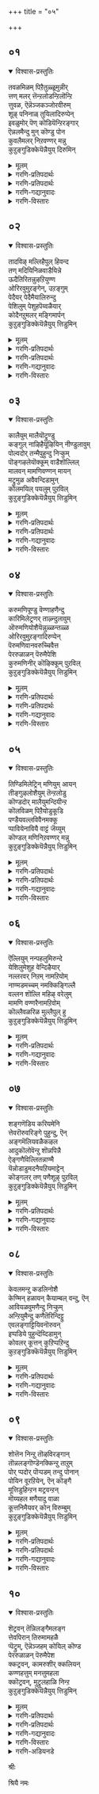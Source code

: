 +++
title = "०५"

+++

## ०१
<details open><summary>विश्वास-प्रस्तुतिः</summary>

तवळमिळम् पिऱैतुळ्ळूमुन्नीर्  
त्तण् मलर् त्तॆन्ऱलोडन्ऱिलॊन्ऱि  
त्तुवळ, ऎन्नॆञ्जकञ्जोरवीरुम्  
शूऴ् पनिनाळ् तुयिलादिरुप्पेन्  
इवळुमोर् पॆण् कॊडियॆन्ऱिरङ्गार्  
ऎन्नलमैन्दु मुन् कॊण्डु पोन  
कुवलैमलर् निऱवण्णर् मन्नु  
कुऱुङ्गुडिक्केयॆन्नैयुय् दिरुमिन्
</details>

<details><summary>मूलम्</summary>

तवळमिळम् पिऱैतुळ्ळूमुन्नीर्  
त्तण् मलर् त्तॆन्ऱलोडन्ऱिलॊन्ऱि  
त्तुवळ, ऎन्नॆञ्जकञ्जोरवीरुम्  
शूऴ् पनिनाळ् तुयिलादिरुप्पेन्  
इवळुमोर् पॆण् कॊडियॆन्ऱिरङ्गार्  
ऎन्नलमैन्दु मुन् कॊण्डु पोन  
कुवलैमलर् निऱवण्णर् मन्नु  
कुऱुङ्गुडिक्केयॆन्नैयुय् दिरुमिन्
</details>

<details><summary>गरणि-प्रतिपदार्थः</summary>

तवळम्=बॆळ्ळगिरुव, इळ=ऎळॆय, पिऱै=चन्द्रनू, तुळ्ळुम्=अलॆगळन्नु तळ्ळुत्तिरुव, मुन्नीर्=कडलू, तण्=तम्पाआगि, मलर्=हूविन मेलॆ बीसुव, तॆन्ऱलोडु=तॆङ्कण गाळियू, अन्ऱिल्=क्रौंअपक्षिगळू, ऒन्ऱि=ऒट्टुगूडि, तुवळ=नन्नन्नु बाडिसु \(सॊरगिसु\)त्तिरलु, ऎन्नॆञ्जु अहम्=नन्न मनस्सू हृदयवू, शोर=जारिहोगिरलु, ईरुम्=बाधॆ, यातनॆ पडिसुत्तिवॆ, शूऴ्=सुत्तमुत्तलू, पनि=मञ्जु बीळुत्तिरुव, नाळ्=समयदल्लि, तुयिलादु=निद्रिसदॆ, इरुप्पेन्=इद्देनॆ, इवळुम्=इवळू सह, ओर् पॆण् कॊडि=ऒब्ब ऎळॆवयस्सिन हॆण्णु, ऎन्ऱु=ऎन्दु, इरङ्गार्-कनिकरिसलु, ऎन्=नन्न, नलम्=सॊबगन्नू, ऐन्दुम्=पञ्चेन्द्रियगळन्नू, मुन्=ई मुञ्चॆये
</details>





<details><summary>गरणि-प्रतिपदार्थः</summary>

कॊण्डुपोन=सूरॆगॊण्डु होद, कुवलै मलर्=कन्नैदिलॆ हूविन, निऱम्=बण्णद, वण्णर्-देहकान्तियुळ्ळवरु, मन्नु=नॆलसिरुव, कुऱुङ्गुडिक्के=तिरुक्कुरुङ्गुडि क्षेत्रक्के, ऎन्नै-नन्नन्नु, उय् त्तिडुमिन्=करॆदॊय्यिरि.
</details>

<details><summary>गरणि-गद्यानुवादः</summary>

बॆळ्ळगिरुव बालचन्द्रनू, अलॆगळन्नु तळ्ळुत्तिरुव कडलू तम्पागि हूविन मेलॆ बीसुव तॆङ्कण गाळियू, क्रौञ्चपक्षिगळू ऒट्टुगूडि नन्नन्नु सॊरगिसुत्तिवॆ. नन्न मनस्सू हृदयवू जारिहोगिरलु नन्नन्नु यातनॆपडिसुत्तिवॆ. सुत्तमुत्तलू मञ्जुबीळुत्तिरुव समयदल्लि निद्रिसदॆ इद्देनॆ. इवळू ऒब्ब ऎळॆवयस्सिन हॆण्णु ऎन्दु कनिकरिसरु. नन्न सॊबगन्नू पञ्चेन्द्रियगळन्नू ई मुञ्चॆये सूरॆगॊण्डु होद कन्नैदिलॆ हूविन बण्णद देहकान्तियुळ्ळवरु नॆलसिरुव तिरुक्कुरुङ्गुडि क्षेत्रक्के नन्नन्नु करॆदॊय्यिरि.\(१\)
</details>

<details><summary>गरणि-विस्तारः</summary>

आऴ्वाररु तिरुप्पुल्लाणि क्षेत्रदिन्द तिरुक्कुरुङ्गुडि क्षेत्रक्कॆ बन्दिद्दारॆ. हिन्दिन तिरुमॊऴिगळन्तॆये ई तिरुमॊऴियल्लू आऴ्वाररु तम्मन्नु नायकियॆन्दु भाविसिकॊण्डु, तम्म प्रीतिय नायकनाद भगवन्तनिगागि परितपिसुवुदन्नु काणबहुदागिदॆ. भगवद्भक्तिय पोषणॆयल्लि नायक-नायकी भावद वैशिष्ट्यवन्नु अवरु प्रकटगॊळिसुत्तिद्दारॆ ऎन्नबहुदु.

“बॆळ्ळगिरुव बालचन्द्रनू.......ऒट्टुगूडि नन्नन्नु कॊरगिसुत्तिवॆ”- निर्मलवाद, शुद्धवाद बालचन्द्रनु परिशुद्धवाद नीलगगनदल्लि उदयिसि बॆळगलु प्रारम्भिसिदरॆ, अदु ऎल्लरिगू आह्लादवन्नु तुम्बुवुदु. विरहिगळुगॆ अदु सुडुव बॆङ्कियागुत्तदॆ. ऎडॆबिडदॆ करॆगॆ अलॆगळन्नु तळ्ळुत्तले इरुव कडलू सह उदयिसुव चन्द्रनॊडनॆ जनर मनदल्लि आनन्दवन्नु उक्किसुवुदु. विरहिगळिगॆ इदू ऒम्दु किच्चु\! परिमळदिन्द तुम्बि, तम्पागि हितवाद रीतियल्लि मॆल्लमॆल्लगॆ बीसुव तॆङ्कणगाळिगॆ मैयॊड्डि जनरु आनन्दिसुत्तारॆ. विरहिगळिगॆ अदरिन्दलू सन्तोषविल्ल. क्रौञ्चदम्पतिगळु नडसुव सल्लापद ध्वनि ऎल्लरन्नू हर्षगॊळिसुत्तदॆ. अवुगळ\(पक्षिगळ\) सम्मिलनवे विरहिगळ व्यथॆयन्नु हॆच्चिसुवुदु. इवॆल्लवू ऒट्टागि सेरिकॊण्डरन्तु विरहिगळ पाडु नायिपाडे\!

“नन्न मनस्सू हृदयवू जारिहोगिरलु”-मनस्सू अदर अन्तरङ्गवू ऎरडू तन्न प्रियतमन अधीनवागिरुवाग, अवन स्वरूपस्वभावगळिगॆ मारुहोगिरुवाग, बेरॆ विषयगळल्लि अवुगळन्नु



तॊडगिसुवुदादरू हेगॆ साध्य? प्रापञ्चिक रीतियल्लि अवु तन्निन्द जारिहोदन्तॆये, तानु अवुगळन्नु परभारॆ माडिदन्तॆये.

“सुत्तमुत्तलू मञ्जुबीळुत्तिरुव समयदल्लि निद्रिसदॆ इद्देनॆ”- सुमारु नडुरात्रियन्नु दाटिद बळिकले मञ्जु ऎल्लॆल्लू तुम्बिकॊळ्ळुवुदु, अदु चळिय समय. आग तन्न प्रियतमन प्रीतिय तॆक्कॆयल्लि बॆच्चगॆ मलगि, मैमरॆतु निद्रिसुवुदु अत्यन्त हितवाद कॆलस. ऒण्टिगळागि, प्रियनिन्द वञ्चितळागिरुववळिगॆ ई हितवागलि, निद्दॆयागलि ऎल्लिन्द बरबेकु?

“इवळू ऒब्ब ऎळॆ वयस्सिन हॆण्णु ऎन्दु कनिकरिसु”- वयस्सु लिङ्ग, रूप मुन्तादवुगळु कनिकरक्कॆ ऎडॆकॊडतक्कवु. पुरुषनु प्रियनागिरुवाग अवनु तन्न प्रियळ बग्गॆ योचिसबेकाद विषयगळल्लि कॆलवु इवु. ऎळॆय वयस्सिनवळु, यौवनद हॊसललि कालिट्टवळिगॆ भय तानागि लभ्यवागुवुदु. हॆण्णागिरुवुदु आ भयवन्नु हॆच्चिसुवुदु. तानु हॆण्णु तनगॆ तन्न प्रियन रक्षणॆबेकु. अदिद्दरॆ, तन्न रूप स्वभावगळिगॆ पोषणॆ दॊरॆतन्तॆ. ई विषयवन्नरितु अवळ इङ्गितवन्नु तिळिदु अवळिगॆ आश्रयकॊदबेकादवनु प्रियने. अवने अवळल्लि कनिकरगॊळ्ळदिद्दरॆ, कनिकरिसुववरु मत्तारु?

“नन्न सॊबगन्नू पञ्चेन्द्रियगळन्नू ई मुञ्चॆये सूरॆगॊण्ड...” –अपूर्ववाद सॊबगिनिन्दलू आकर्षकवाद देहकान्तियिन्दलू नन्न प्रियनु नन्न बळिसारिदनु. अवनन्नु कण्डॊडनॆ नानु व्यामोहगॊण्डॆ. अवनु नन्न किविय मृदुमधुरवाद प्रेमद गुट्टु मातुगळन्नाडिदनु. नन्न मनस्सन्नु अदरिन्द सूरॆगॊण्डनु. नन्नन्नु इन्नु अगलुवुदे इल्लवॆन्दु मातुकॊट्टनु. अदक्कॆ नानु मरुळादॆ. नन्न तनुमनगळन्नॆल्ला नानु अवन अधीनमाडिदॆ. ननगॆ बेकादद्दॆल्ल ननगॆ लभिसितु ऎन्दु नानु नॆम्मदिगॊण्डॆ- हीगल्लवे अवनु नन्नन्नु वञ्चिसि, नन्न सर्वस्ववन्नू सूरॆगॊण्डद्दु\!

युवतियु हेळुत्ताळॆ- गॆळतियरे, सामान्यवागि ऎल्लरिगू हर्ष,उत्साह, आह्लादगळन्नु तरुव बालचन्द्रनू, कडलू, मन्दमारुतवू, क्रौञ्चसल्लापवू नन्न पालिगॆ सुडुव किच्चिनन्तागिदॆ. नन्न मनस्सू नन्न अन्तरङ्गवू नन्न प्रियतमनल्लिगॆ जारिहोगिवॆ. ननगॆ मनोयातनॆ हॆच्चुत्तिदॆ.ऎल्लॆल्लू मञ्जुमुसुकि, इब्बनि बीळुव समयदल्लि नन्न प्रियतमन सान्निध्यविल्लदॆ, ननगॆ निद्दॆबारदु. अवनु ई मुञ्चॆये नन्न मैसॊबगन्नू नन्न इन्द्रियगळन्नू सूरॆगॊण्डु, नन्नन्नु वञ्चिसि, अगलिहोद\! आ दिव्यसुन्दरनू



कन्नैदिलॆ हूविन बण्णद देहकान्तियुळ्ळवनिगॆ, नानॊब्ब असहायकळाद ऎळॆयौवनद हॆण्णु ऎम्बुदरल्लि कनिकरबेडवे? गॆळतियरे, नन्न प्रियनु ईग तिरुक्कुरुङ्गुडियल्लि नॆलसिद्दानॆ. सॊरगि, यातनॆ पडुत्ता, शक्तिगुन्दिरुव नन्नन्नु नन्न प्रियनल्लिगॆ सेरिसि.

भगवन्तनल्लि व्यामोहगॊण्ड भक्तनिगॆ प्रापञ्चिक सुखसन्तोषगळन्नु तरुवन्थवॆल्लवू अहितवे. भगवन्तन विषयवल्लदॆ अवनिगॆ मत्तावुदू बेड. मनस्सु,बुद्धि, इन्द्रियगळु-ऎल्लवू भगवच्चिन्तनॆगे मीसलु. अवनन्नु काणुवुदु, सेरुवुदु भक्तन गुरि. अवन कृपॆय आश्रयवॆन्नॆन्दिगॆ पडॆदेनु ऎम्बुदे हम्बल.
</details>


## ०२
<details open><summary>विश्वास-प्रस्तुतिः</summary>

तादविऴ् मल्लिहैपुल् हिवन्द  
तण् मदियिनिळवाडैयिन्ने  
ऊदैतिरितन्नुऴऱियुण्ण  
ओरिरवुमुऱङ्गेन्, उऱङ्गुम्  
पेदैयर् पेदैमैयालिरुन्दु  
पेशिलुम् पेशुहपॆय्वळैयार्  
कोदैनऱुमलर् मङ्गिमार्पन्  
कुऱुङ्गुडिक्केयॆन्नैयुय् त्तिडुमिन्
</details>

<details><summary>मूलम्</summary>

तादविऴ् मल्लिहैपुल् हिवन्द  
तण् मदियिनिळवाडैयिन्ने  
ऊदैतिरितन्नुऴऱियुण्ण  
ओरिरवुमुऱङ्गेन्, उऱङ्गुम्  
पेदैयर् पेदैमैयालिरुन्दु  
पेशिलुम् पेशुहपॆय्वळैयार्  
कोदैनऱुमलर् मङ्गिमार्पन्  
कुऱुङ्गुडिक्केयॆन्नैयुय् त्तिडुमिन्
</details>

<details><summary>गरणि-प्रतिपदार्थः</summary>

तादु=धूळन्नु, अविऴ्=हरडुव, मल्लिहै=मल्लिगॆ हूवन्नु, पुल् हि=सेरि, वन्द=बन्द, तण्=तम्पाद, मदियिन्=चन्द्रनॊडनॆ कूडि, इळवाडै=सुळि\(ऎळॆय\)गाळियु, इन्ने=ई क्षणवे, ऊदै=चळिगाळियागि, तिरितन्दु=अल्लल्लि सुत्तिसुत्तिबन्दु, उऴऱि=मिश्रमाडि\(चट्नियन्तॆ माडि\) उण्ण=तिन्नुत्तिरलु, ओर् इरवुम्=ऒन्दु रात्रियू कूड
</details>





<details><summary>गरणि-प्रतिपदार्थः</summary>

उऱङ्गेन्=निद्रिसलारॆ\(निद्रिसुवुदिल्ल\), उऱङ्गुम्-निद्रिसुव, पेदैयर्=हॆङ्गसरु, पेदैमैयाल् इरुन्दु=अविवेकदिन्दले इरुत्ता, पेशिलुम्=नन्नन्नु कुरितु आडिकॊण्डरू, पेशुह=आडिकॊळ्ळलि, पॆय् वळैयार्=कैतुम्ब बळॆतॊट्टिरुववरु, कोदै=तलॆकूदलल्लि, नऱुमलर्=परिमळद हूवन्नु मुडिदिरुव, मङ्गै=देवियन्नु, मार्पन्=ऎदॆयल्लि उळ्ळवन, कुऱुङ्गुडिक्के=तिरुक्कुरुङ्गुडि क्षेत्रक्के, ऎन्नै-नन्नन्नु, उय् त्तु इडुमिन्=कॊण्डॊय्दु सेरिसिरि.
</details>

<details><summary>गरणि-गद्यानुवादः</summary>

परागवन्नु चॆल्लुवन्थ मल्लिगॆ हूवन्नु सेरिब्वन्द ऎळॆयगाळियु तम्पाद चन्द्रनॊडनॆ कूडि ई क्षणदल्ले चळिगाळियागि सुत्तिसुत्ति बन्दु नन्नन्नु चट्णियन्तॆ माडि तिन्नुत्तिरलु नानु ऒम्दु रात्रियू सह निद्रिसुवुदिल्ल. निद्रिसुव हॆङ्गसरु अविवेकदिन्दले कूडिरुत्ता नन्नन्नु कुरितु आडिदरू आडिकॊळ्ळलि. \(अवरु\)कैतुम्ब बळॆतॊट्टिरुववरु. तलॆगूदलिनल्लि परिमळद हूवन्नु मुडिदिरुव देवियन्नु ऎदॆयल्लुळ्ळवन तिरुक्कुरुङ्गुडि क्षेत्रक्के नन्नन्नु कॊण्डॊय्दु सेरिसि.\(२\)
</details>

<details><summary>गरणि-विस्तारः</summary>

युवतियु हेळुत्ताळॆ- गॆळतियरे, सुन्दरवागि अरळुत्त परागवन्नु हॊरचॆल्लुत्तिरुव मल्लिगॆहूगळन्नु सवरिकॊण्डु, अवुगळ परिमळवन्नु हॊत्तु मृदुवागि बीसुव सुळिगाळि मनस्सिगॆ ऎष्टु आह्लादवन्नु तरबेकु\! तम्पाद बॆळदिङ्गळू अदरॊन्दिगॆ कूडिकॊण्डिद्दरॆ, अन्तह रात्रिगळु आनन्दमयवल्लवे\! हितकरवाद ई मन्दमारुतवे ननगॆ ई क्षणदल्लि चळिगाळियागि, नन्नन्नु सुत्तिसुत्ति बीसुत्ता, नन्नन्नु चट्नियन्नागि माडि तिन्दुहाकुत्तिवॆ. इदरिन्द, ऒन्दु रात्रियू ननगॆ निद्रॆ हत्तुवुदिल्लवल्ल\! परिमळिसुव मन्दमारुतद सॆरॆयल्लि सुखवागि निद्रिसुव स्त्रीयरु नन्नन्नु कुरितु मनस्सिगॆ बन्दन्तॆ मातनाडिकॊळ्ळुत्तिद्दारॆ. नन्न अवस्थॆयन्नु कण्डु अवरु तुम्ब विवेकिगळन्तॆ, नन्नन्नु हास्यमाडुत्तारॆ. अवर अविवेक वरिगॆ तिळियुवुदे? अवरु तम्म कैतुम्ब बळॆगळन्नु तॊट्टिरुववरु. प्रापञ्चिकवाद सुखसन्तोषगळिन्द तुम्बि आनन्दिसुत्तिरुववरु अवरु. नन्न कैबळॆगळु कैगळल्लि निल्लुवुदे इल्ल\! अवु कळचिबीळुत्तिवॆयल्ल\! ननगॆ नन्न प्रियतमन बगॆगॆ वेदनॆ. अवन अग्लिकॆयन्नु नानु सहिसलारॆ. इतर हॆङ्गसरु नन्नन्नु कुरितु एनुबेकादरू आडिकॊळ्ळलि.नन्न प्रियत्रमनु ईग तिरुक्कुरुङ्गुडियल्लि नॆलसिद्दानॆ. परमसुन्दरियाद श्रीदेवियु नन्न प्रियन ऎदॆयल्लि नॆलसिद्दाळॆ. दयामयियाद अवळ नॆरविनिन्द नानु नन्न प्रियनन्नु सेरुवॆनॆम्ब नम्बिकॆ ननगिदॆ. आद्दरिन्द,



गॆळतियरे, नन्नन्नु तिरुक्कुरुङ्गुडिगॆ करॆदॊय्दु नन्न प्रियतमनॊडनॆ नन्नन्नु सेरिसिरि.
</details>


## ०३
<details open><summary>विश्वास-प्रस्तुतिः</summary>

कालैयुम् मालैयॊट्रुण्डु  
कङ्गुल् नाऴिहैयूऴियिन् नीण्डुलावुम्  
पोल्वदोर् तन्मैपुहुन्दु निऱ्कुम्  
पॊङ्गऴलेयॊक्कूम् वाडैशॊल्लिल्  
मालवन् मामणिवण्णन् मायन्  
मट्रुमुळ अवैवन्दिडामुन्  
कोलमयिल् पयलुम् पुऱविल्  
कुऱुङ्गुडिक्केयॆन्नैयुय् त्तिडुमिन्
</details>

<details><summary>मूलम्</summary>

कालैयुम् मालैयॊट्रुण्डु  
कङ्गुल् नाऴिहैयूऴियिन् नीण्डुलावुम्  
पोल्वदोर् तन्मैपुहुन्दु निऱ्कुम्  
पॊङ्गऴलेयॊक्कूम् वाडैशॊल्लिल्  
मालवन् मामणिवण्णन् मायन्  
मट्रुमुळ अवैवन्दिडामुन्  
कोलमयिल् पयलुम् पुऱविल्  
कुऱुङ्गुडिक्केयॆन्नैयुय् त्तिडुमिन्
</details>

<details><summary>गरणि-प्रतिपदार्थः</summary>

कालैयुम्=उदयवु, बॆळगु, मालै=सञ्जॆयॊडनॆ, ऒट्रु उण्डु= ऒट्टुगूडि सङ्कटगॊळिसुत्तिदॆ, कङ्गुल् नाऴिहै=रात्रिय कालवु, ऊऴियिन्=कल्पकालक्किन्तलू, नीण्डु=उद्दनागि, उलावुम्=सञ्चरिसुव, अलॆदाडुव, पोल्वदु=होलुव, ओर्=अपरूपवादॊन्दु, तन्मै=स्वभाववन्नु, गुणवन्नु, पुहुन्दु=पडॆदु, निऱ्कुम्=इदॆ, पॊङ्गु=उरियुव, उक्कि एळुव, अऴलेयॊक्कूम्=बॆङ्कियन्नु होलुत्तदॆ, वाडै=मन्दमारुतवु, शॊल्लिल्=हेळुवुदादरॆ, माल् अवन्=अवनु अत्यन्त उन्नतनु, मामणि वण्णन्=श्रेष्ठवाद नीलमणिय बण्णवुळ्ळवनु, मायन्-अद्भुतकारि, मट्रुम्=इतर\(मत्तॆयू\), उळ=इरुव, अवै=अवुगळु\(गुणलक्षणगळु\), वन्दिडामुन्=बन्दुबिडुवुदक्कॆ मुञ्चॆये, कोलम्=सुन्दरवाद, मयिल्=नविलुगळु, पयिलुम्=वासिसुव
</details>





<details><summary>गरणि-प्रतिपदार्थः</summary>

तुम्बिरुव, पुऱविल्=तोपुगळुळ्ळ, कुऱुङ्गुडिक्के=तिरुक्कुरुङ्गुडि क्षेत्रक्के, ऎन्नै-नन्नन्नु, उय् त्तु इडुमिन्=कॊण्डॊय्दु सेरिसिरि.
</details>

<details><summary>गरणि-गद्यानुवादः</summary>

उदयवु सञ्जॆयॊडनॆ कूडिकॊण्डु सङ्कटगॊळिसुत्तदॆ. रात्रियकालवु ऒन्दु कल्पक्किन्तलू उद्दनागि, अलॆदाडुवुदन्नु होलुव अपरूपवादॊन्दु स्वभाववन्नु पडॆदिदॆ. उक्कि एळुव बॆङ्कियन्ने मन्दमारुतवु होलुत्तदॆ ऎन्नबहुदु. अवनु अत्यधिकनु. श्रेष्ठवाद इन्द्रनीलमणियबण्णदवनु. अद्भुतकारि. इन्नू इरुव गुणलक्षणगळु बन्दुबिडुवुदक्कॆ मुञ्चॆये सुन्दरवाद नविलुगळु तुम्बिकॊण्डिरुव तोपुगळन्नुळ्ळ तिरुकुरुङ्गुडि क्षेत्रक्के नन्नन्नु करॆदॊय्दु सेरिसिबिडि.\(३\)
</details>

<details><summary>गरणि-विस्तारः</summary>

युवतियु हेळुत्ताळॆ- गॆळतियरे, मुञ्जानॆ बन्दाग ननगॆ ऒन्दु बगॆय शान्तियुण्टागुवुदॆन्दू, हगलन्नु हेगादरू कळॆदुबिडबहुदॆन्दू बगॆदिद्दॆ. चटुवटिकॆयन्नु तरुव मुञ्जानॆ नन्न मनोयातनॆयन्नु तात्कालिकवागियादरू मरॆसिबिडुवुदु ऎन्दुकॊण्डिद्दॆ. सञ्जॆयागुवुदल्ल, अदेकॆ बरुवुदो, ऎन्दु योचिसुत्तिद्दॆ. विश्रान्तियन्नु सूछिसुव सञ्जॆयल्लि अनन्तर बरुव रात्रियल्लि ननगॆ विश्रान्तियागलि निद्दॆयागलि उण्टागदु ऎन्दुकॊण्डिद्दॆ. ईग नोडि, ननगॆ बॆळगिनल्लू बैगिनल्लू याव व्यत्यासवू कण्डुबरुवुदिल्ल. ऎरडू ऒन्दे बगॆयागि नन्नन्नु सङ्कटक्कॆ ईडुमाडुत्तिवॆ. इतररन्तॆ हगलु चटुवटिकॆयिन्द कॆलसमाडुत्ता मनस्सिन विषयगळन्नु मरॆयुवुदॆन्दरॆ ननगॆ साध्यविल्ल. सञ्जॆ मत्तु रात्रिगळल्लिरुवन्तॆये हगलल्लू मनोयातनॆ, सङ्कट,बेसर,निश्शक्तिगळु तुम्बिहोगिवॆ. रात्रियन्तॆ हगलू सह नन्नन्नु हिंसिसुत्तिदॆयल्ल\!

रात्रिय ऒन्दॊन्दु क्षणवू ऒन्दॊन्दु युगदन्तागुत्तदॆ. बलुदीर्घवाद कालवन्नु कळॆयुवुदादरू हेगॆ ऎन्दु योचनॆयागुत्तदॆ.

हासुगॆयल्लि मलगिद्दरू सह कण्णिगॆ निद्दॆहत्तुवुदिल्ल. मैगॆ हितविल्ल. हासुगॆयल्लि हॊरळाडि हॊरळाडि, योचिसुत्ता, सङ्कटपडुत्ता, कालकळॆयबेकागिदॆ. हीगॆ निद्दॆगॆट्टु अलॆदाडुव विचित्र स्वभाववे रात्रियदागिरबहुदे ऎन्निसुत्तदॆ.

मन्दमारुतवु हितवागि बीसुत्ता निद्दॆयन्नु तरुवुदर बदलागि, ज्वलिसि उरियु बॆङ्किये अदागिदॆ.



नन्न प्रियतमनु सद्गुणगळ गणिये. अवनु सर्वश्रेष्ठनु. सर्वाधिकनु. अत्युत्तमवाद इन्द्रनीलमणिय बण्णद सुन्दराकर्षकवाद देहकान्ति अवनदु. आदरॆ, अवनु मायन्-अद्भुतकारि. नन्नन्नु मरुळुगॊळिसि चंअचिसि हॊरटुहोदवनु. अवन गुणलक्षणगळु इन्नू बगॆबगॆयागिवॆ. अवुगळन्नु निरूपिसुव हॆसरुगळू अवनिगिवॆ. आ हॆसरुगळन्नु ऒन्दॊन्दागि स्मरिसिकॊळ्ळुत्ता होदॆनॆन्दरॆ, ननगॆ अवनल्लिरुव गाढवाद प्रेमवे बत्तिहोगबहुदु. अदक्कॆ बदलागि द्वॆषवे तुम्बिबिडबहुदु. गॆळतियरे, नन्न मनस्सु आ रीतियल्लि विचित्रवागि परिणमिसुवुदक्कॆ मुञ्चॆये नन्नन्नु सुन्दरवाद नविलुगळिन्द तुम्बिरुव तोपुगळुळ्ळ तिरुक्कुरुङ्गुडि क्षेत्रक्कॆ करॆदॊय्यिरि. नन्न प्रियतमनु अल्लि नॆलसिद्दानॆ. नन्नन्नू अवन बळिगॆ सेरिसिरि. अवन सहवासदिन्द नन्नॆल्ल सङ्कटगळू मायवागुवुवु.
</details>


## ०४
<details open><summary>विश्वास-प्रस्तुतिः</summary>

करुमणिपूण्डु वॆण्णाहणैन्दु  
कारिमिलेट्रणर् ताऴ्न्दुलावुम्  
ऒरुमणियोशैयॆन्नुळ्ळन्तळ्ळ  
ओरिरवुमुऱङ्गादिरुप्पेन्  
पॆरुमणिवानवरुच्चिवैत्त  
पेररुळाळन् पॆरुमैपेशि  
कुरुमणिनीर् कॊऴिक्कूम् पुऱविल्  
कुऱुङ्गुडिक्केयॆन्नैयुय् त्तिडुमिन्
</details>

<details><summary>मूलम्</summary>

करुमणिपूण्डु वॆण्णाहणैन्दु  
कारिमिलेट्रणर् ताऴ्न्दुलावुम्  
ऒरुमणियोशैयॆन्नुळ्ळन्तळ्ळ  
ओरिरवुमुऱङ्गादिरुप्पेन्  
पॆरुमणिवानवरुच्चिवैत्त  
पेररुळाळन् पॆरुमैपेशि  
कुरुमणिनीर् कॊऴिक्कूम् पुऱविल्  
कुऱुङ्गुडिक्केयॆन्नैयुय् त्तिडुमिन्
</details>

<details><summary>गरणि-प्रतिपदार्थः</summary>

करुमणि=करियमणिगळन्नु, पूण्डु=धरिसि, वॆळ् नाहु=बिळिय शङ्खगळन्नु, अणैन्दु=धरिसि, कार्=करिय, इमिल्=हिळिलन्नुळ्ळ, एऱु=ऎत्तु, गूळिगळ
</details>





<details><summary>गरणि-प्रतिपदार्थः</summary>

अणर्=कत्तुगळल्लि, ताऴ्न्दु=इळियबिद्दु, उलावुम्=अल्लाडुव, ऒरुमणि-ऒन्दु गण्टॆय, ओशै=शशब्दवु, ऎन्=नन्न, उळ्ळम्=मनस्सन्नु, तळ्ळ=सङ्कटगॊळिसलु, ओर् इरवुम्=ऒन्दु रात्रियू सह, उऱङ्गादु-निद्रिसदॆ, इरुप्पेन्=इरुत्तेनॆ, पॆरुमणि=दिव्यवाद सूर्यनन्नु, वानवर्=देवतॆगळ, अमरर, उच्चि=नॆत्तियमेलॆ, वैत्त=नॆलॆगॊळिसिद, पेर् अरुळाळन्=महाकृपाळुविन, पॆरुमै=हिरिमॆयन्नु, पेशि=मातनाडिकॊळ्ळुव, \(हॊगळुवन्थ\), कुरुमणि=श्रेष्ठवाद रत्नगळन्नु, नीर्=प्रवाहवु, कॊऴिक्कूम्=दडक्कॆ तळ्ळुव, पुऱविल्=अडविय मूलक\(काडिन मूलक, गद्दॆगळ मूलक\), कुऱुङ्गुडिक्के=तिरुक्कुरुङ्गुडि क्षेत्रक्के, ऎन्नै-नन्नन्नु, उय् त्तु इडुमिन्=कॊण्डॊय्दु सेरिसिरि.
</details>

<details><summary>गरणि-गद्यानुवादः</summary>

करिय मणिगळन्नु धरिसि, बिळिय शङ्खगळन्नुधरिसि \(जोडिसि\), करिय हिळिलुळ्ळ गूळिगळ कत्तुगळल्लि इळियबिद्दु अल्लाडुव ऒन्दुगण्टॆय शब्दवु नन्न मनस्सन्नु सङ्कटगॊळिसलु, ऒन्दु रात्रियू सह नानु निद्रिसदॆ इरुत्तेनॆ. देवतॆगळ नॆत्तियमेलॆ दिव्यवाद सूर्यनन्नु नॆलॆगॊळिसिद महाकृपाळुविन हिरिमॆयन्नु हॊगळुवन्थ श्रेष्ठवाद तळ्ळुवन्थ काडिन\(गद्दॆगळ\)मूलक तिरुक्कुरुङ्गुडि क्षेत्रक्के नन्नन्नु करॆदॊय्दु सेरिसि.\(४\)
</details>

<details><summary>गरणि-विस्तारः</summary>

हळ्ळिगळल्लि करियमणि, नीलमणिगळन्नु बिळिय शङ्खगळन्नू, ऒन्दॊन्दु गण्टॆयन्नू पोणिसि, दनगळ कत्तुगळिगॆ कट्टिरुत्तारॆ. दनगळिगॆ, अवुगळल्लि ऎत्तुगळिगॆ इदॊन्दु अलङ्कार. सञ्जॆयल्लि दनकरुगळु मनॆगळिगॆ हिन्तिरुगुवाग अवुगळ कत्तिनगण्टॆगळु अलुगाडुत्ता सद्दुमाडुत्ता इरुत्तवॆ. ई सहजवाद विषयवन्नु आऴ्वाररु सञ्जॆय मत्तु रात्रियु बरविगॆ सूचनॆयॆम्बुदन्नु बलुसुन्दरवागि वर्णिसिद्दारॆ.

युवतियु हेळुत्ताळॆ- गॆळतियरे, ऎत्तुगळ कत्तिनल्लि करियमणि, बिळिय शङ्खगळ नडुवॆ पोणिसिरुव ऒन्दॊन्दु गण्टॆयु अलुगुवाग माडुव सद्दु नन्न मनस्सन्नु सङ्कटगॊळिसुत्तदॆ.



इदु रात्रिय सूचनॆयन्नु तरुवुदरिन्द, ननगॆ रात्रिगळल्लि निद्दॆहत्तुवुदे इल्ल. नन्न प्रियतमनु परमकृपाळु. अवनु मेलणलोकगळल्लॆल्ला सूर्यनु दिव्यवागि सदा बॆळगुवन्तॆ करुणिसिद्दानॆ. नमगादरॆ ई हगलु,रात्रिगळ बाधॆयिदॆ. अवन हिरिमॆयन्नु नानु ऎडॆबिडदॆ हॊगळुत्तले इद्देनॆ. अवनीग तिरुक्कुरुङ्गुडियल्लि नॆलसिद्दानॆ. श्रेष्ठवाद रत्नगळन्नु दडक्कॆ तळ्ळुव प्रवाहद मूलकवू, काडु,तोपु, फलवत्ताद बयलुगळ मूलकवू नन्नन्नु करॆदॊय्दु तिरुक्कुरुङ्गुडिगॆ सेरिसि. नन्न प्रियतमनॊडनॆ कूडिकॊण्डु नानु समाधानपडुत्तेनॆ.
</details>


## ०५
<details open><summary>विश्वास-प्रस्तुतिः</summary>

तिण्डिमिलेट्रिन् मणियुम् आयन्  
तीङ्गुऴलोशैयुम् तॆन्ऱलोडु  
कॊण्डदोर् मालैयुमन्दियीन्ऱ  
कॊलविळम् पिऱैयोडुकूडि  
पण्डैयवल्लविवैनमक्कू  
प्पावियेनावियै वाट्टं जॆय्युम्  
कॊण्डल् मणिनिऱवण्णर् मन्नु  
कुऱुङ्गुडिक्केयॆन्नैयुय् त्तिडुमिन्
</details>

<details><summary>मूलम्</summary>

तिण्डिमिलेट्रिन् मणियुम् आयन्  
तीङ्गुऴलोशैयुम् तॆन्ऱलोडु  
कॊण्डदोर् मालैयुमन्दियीन्ऱ  
कॊलविळम् पिऱैयोडुकूडि  
पण्डैयवल्लविवैनमक्कू  
प्पावियेनावियै वाट्टं जॆय्युम्  
कॊण्डल् मणिनिऱवण्णर् मन्नु  
कुऱुङ्गुडिक्केयॆन्नैयुय् त्तिडुमिन्
</details>

<details><summary>गरणि-प्रतिपदार्थः</summary>

तिण्=बलवाद, तिमिल्=हॆगलुळ्ळ, एट्रिन्=ऎत्तिन, मणियुम्=गण्टॆयू, आयन्=गोवळन, तीम्=मधुरवाद, कुऴल्=कॊळलिन, ओशैयुम्=शब्दवू, तॆन्ऱलोडु=तॆङ्कणगाळियॊडनॆ, कॊण्डदु=कूडिकॊण्डिरुव, ओर् मालैयुम्=ऒन्दॊन्दु सञ्जॆयू, अन्दि=रात्रियु, ईन्ऱ=उण्टुमाडुव, कोलम्=सुन्दरवाद, इळपिऱैयोडु=बालचन्द्रनॊडनॆ, कूडि=कूडिकॊण्डु, पण्डैय=हिन्दिन कालदल्लिद्दन्तॆ, अल्ल=अल्ल, इवै=इवुगळॆल्ल, नमक्कू=नमगॆ
</details>





<details><summary>गरणि-प्रतिपदार्थः</summary>

पावियेन्=पापियादवळु नानु, आवियै=प्राणगळन्नु, वाट्टम् शॆय्युम्=बाडिसिबिडुवुवु\(सुट्टुहाकुवुवु\), कॊण्डल्=कार्मुगिल, मणिनिऱम्=इन्द्रनीलमणिय, बण्णद, वण्णर्=बण्णदवरु, मन्नु=नॆलसिरुव, कुऱुङ्गुडिक्के=तिरुक्कुरुङ्गुडि क्षेत्रक्के, ऎन्नै-नन्नन्नु, उय् त्तु इडुमिन्=कॊण्डॊय्दु सेरिसिरि.
</details>

<details><summary>गरणि-गद्यानुवादः</summary>

बलवाद हॆगलुळ्ळ ऎत्तिन गण्टॆयू गोवळन मधुरवाद कॊळलिन नादवू, तॆङ्कणगाळियू कूडिकॊण्डिरुव ऒन्दॊन्दु सञ्जॆयू रात्रियु ईनुव सुन्दरवाद बालचन्द्रनॊडनॆ सेरि, हिन्दिन कालदल्लिद्दन्तॆ अल्ल. कडुपापि नानु. इवुगळॆल्ल नन्न प्राणगळन्नू सुट्टुबाडिसुवुवु. कार्मुगिलन्तॆयू इन्द्रनीलमणियन्तॆयू बण्णदवनु नन्न प्रियतमनु नॆलसिरुव तिरुक्कुरुङ्गुडि क्षेत्रक्के नन्नन्नु करॆदॊय्दु सेरिसि.\(५\)
</details>

<details><summary>गरणि-विस्तारः</summary>

युवतियु हेळुत्ताळॆ- गॆळतियरे, नन्न प्रियतमनॊडनॆ ननगॆ सम्बन्धवु लभिसुवुदक्कॆ मुञ्चॆ, ननगॆ सञ्जॆगळु सन्तोषकरवागिरुत्तिद्दवु. सञ्जॆय समयदल्लि मनॆगळिगॆ हिन्तिरुगुव ऎत्तुगळ\(दनगळ\)कत्तिन गण्टॆगळ सद्दू, अवुगळ हिन्दॆबरुव गोवळन कॊळलिन नादवू, मन्दमारुतदॊडनॆ बॆरॆतु आनन्दवन्नु उक्किसुत्तित्तु. ईग आ सन्तोषवे इल्ल. अवुगळिन्द ननगॆ हितविल्ल. अवुगळ जॊतॆयल्लि नन्न प्राणगळन्ने हिण्डिहाकुत्तवॆ. बाडिसि सुडुत्तवॆ. नानु कडुपापि\! नन्न प्रियतमनु कार्मुगिलिनन्तॆ आकर्षकवाद देहकान्तियुळ्ळवनु. इन्द्रनीलमणियन्तॆ देहकान्तियुळ्ळवनु. गॆळतियरे, अवनु नॆलसिरुव तिरुक्कुरुङ्गुडि क्षेत्रक्कॆ नन्नन्नु करॆदॊय्दु सेरिसि. अवन सन्निधियल्लि नन्न ऎल्ल सङ्कटगळू मायवागुवुवु.
</details>


## ०६
<details open><summary>विश्वास-प्रस्तुतिः</summary>

ऎल्लियुम् नन्पहलुमिरुन्दे  
येशिलुमेशुह वेन्दिऴैयार्  
नल्लरवर् निऱम् नामऱियोम्  
नाण्मडमच्चम् नमक्किङ्गिल्लै  
वल्लन शॊल्लि महिऴ् वरेलुम्  
मामणि वण्णरैनामऱिवोम्  
कॊल्लैवळरिळ मुल्लैपुल् हु  
कुऱुङ्गुडिक्केयॆन्नैयुय् त्तिडुमिन्
</details>

<details><summary>मूलम्</summary>

ऎल्लियुम् नन्पहलुमिरुन्दे  
येशिलुमेशुह वेन्दिऴैयार्  
नल्लरवर् निऱम् नामऱियोम्  
नाण्मडमच्चम् नमक्किङ्गिल्लै  
वल्लन शॊल्लि महिऴ् वरेलुम्  
मामणि वण्णरैनामऱिवोम्  
कॊल्लैवळरिळ मुल्लैपुल् हु  
कुऱुङ्गुडिक्केयॆन्नैयुय् त्तिडुमिन्
</details>

<details><summary>गरणि-प्रतिपदार्थः</summary>

ऎल्लियुम्=रात्रियल्लू, नल् पहलुम्=ऒळ्ळॆय हगलिनल्लियू, इरुन्दे=इद्दुकॊण्डे, एशिलुम् एशुह=परिहास्य माडिदरू माडलि, एन्दु=धरिसिरुव, इऴैयार्=आभरणगळुळ्ळवरु, नल्लर्=सद्गुणवतियरु\(भाग्यवतियरु\), अवर्=अवर, निऱम्=स्वभाववन्नु, नाम् अऱियोम्=नावु अरियॆवु, नाण्=लज्जॆयू, मडम्=मर्यादॆयू, अच्चम्=भयवू, नमक्कू=नमगॆ, इङ्गु=ई विषयदल्लि, इल्लि, इल्लै=इल्ल, वल्लन=तमगॆ तक्कहागॆ, शॊल्लि=हेळिकॊण्डु, महिऴ् वरेलुम्=हर्षिसुत्तारॆन्दु तोरुत्तदॆ, मामणिवण्णरै=श्रेष्ठवाद नीलमणिय बण्णदवरन्नु, नाम्=नावु, मऱवोम्=मरॆयॆवु, कॊल्लै=बयलुगळल्लि, वळर्=बॆळॆयुव, इळमुल्लै=ऎळॆय मल्लिगॆयु\(बळ्ळियु\), पुल् हु=तुम्बिकॊण्डिरुव, कुऱुङ्गुडिक्के=तिरुक्कुरुङ्गुडि क्षेत्रक्के, ऎन्नै-नन्नन्नु, उय् त्तु इडुमिन्=कॊण्डॊय्दु सेरिसिरि.
</details>

<details><summary>गरणि-गद्यानुवादः</summary>

आभरणगळन्नु धरिसिरुववरु रातियल्लू ऒळ्ळॆय हगलल्लू इद्दुकॊण्डे परिहास्य माडिदरू माडलि. अवरु भाग्यवतियरु. अवर गुणस्वभावगळन्नु नावु अरियॆवु. नमगॆ इल्लि \(ई विषयदल्लि\) लज्जॆयू, मर्यादॆयू, भयवू इल्ल. अवरु तमगॆ तक्कहागॆ हेळिकॊण्डु हर्षिसुत्तारेनो? श्रॆष्ठवाद नीलमणियबण्णदवरन्नु नावु मरॆयॆवु. बयलुगळल्लि बॆळॆयुव ऎळॆयमल्लिगॆ कुडिगळु तुम्बिरुव तिरुक्कुरुङ्गुडि क्षेत्रक्के नन्नन्नु करॆदॊय्दु सेरिसि.\(६\)
</details>

<details><summary>गरणि-विस्तारः</summary>

युवतियु हेळुत्ताळॆ- गॆळतियरे, ऊरिन इतर युवतियरु भाग्यवतियरु. अवरु आभरणगळन्नु धरिसि तम्मन्नु अलङ्करिसिकॊण्डिद्दारॆ. अवरु नन्नन्नु कुरितु हगलू इरुळू परिहास्यमाडि आडिकॊण्डरॆ आडिकॊळ्ळलि. तमगॆ तक्कहागॆ अवरु आडिकॊळ्ळुत्ता हर्षिसुत्तारेनो? अवर गुणस्वभावगळेनॆन्दु नमगॆ तिळियदु. नानु महामणिवण्णनन्नु दृढवागि प्रेमिसुत्तेनॆ. ननगॆ इल्लि ई विषयदल्लि नाचिकॆयागलि, मानमर्यादॆयागलि, भयवागलि इल्ल. अवनन्नगलि, नानु विरहि. सहिसलारद वेदनॆयन्नु अनुभविसुत्तिद्देनॆ. इदरिन्द नन्न सॊबगन्नु मैबण्णवन्नु कळॆदुकॊण्डिद्देनॆ. नन्न कैयल्लि बळॆगळु निल्लवु. अष्टु बडवागिद्देनॆ. नन्न सौभाग्यवॆल्ल नन्न प्रियतमनन्नु सेरुवुदरल्लिदॆ. अवनन्नु मरॆतुबिडॆन्दु यारे हेळिदरू नानु मरॆयलारॆ. अवनन्नु मरॆयुवुदादरू हेगॆ? आद्दरिन्द गॆळतियरे, ऎल्लॆल्लू मल्लिगॆ बळ्ळिगळु बॆळॆदु शोभिसुव तिरुक्कुरुङ्गुडि क्षेत्रक्कॆ नन्नन्नु करॆदॊय्दु, अल्लि नॆलसिरुव नन्न प्रियतमनॊडनॆ नन्नन्नु सेरिसिबिडि.

“नाण् मडम् अच्चम्”- नाचिकॆ, मानमर्यादॆ, भय-ई मूरू स्त्रीय सहजगुणगळु. प्रापञ्चिकरीतियल्लि कुलीन स्त्रीयरागलि, सामान्यरागलि, ई मूरु गुणगळन्नू बिडदॆ, तम्मतम्म योग्यतॆगॆ तक्कन्तॆ पालिसिकॊण्डु बरुत्तारॆ. ई गुणगळन्नु कळॆदुकॊण्डवरे “मूरू बिट्टवरु” ऎन्निसिकॊळ्ळुववरु. भगवन्तनन्नु पडॆयुवुदरल्लि तॊदगिरुववरु निजवागियू ई मूरन्नू बिट्टवरे आगबेकु.

प्रापञ्चिकनिगू भक्तनिगू इरुव व्यत्यासवन्नु बहळ स्पष्टवागि आदरॆ सुन्दरसङ्ग्रह रीतियल्लि इल्लि विवरिसलागिदॆ.
</details>


## ०७
<details open><summary>विश्वास-प्रस्तुतिः</summary>

शङ्गणॆडिय करियमेनि  
त्तेवरॊरुवरिङ्गे पुहुन्दु, ऎन्  
अङ्गमॆलियवळैकऴल  
आदुकॊलोवॆन्ऱु शॊन्नपिन्नै  
ऐङ्गणैविल्लितन्नाण्मै  
यॆन्नोडाडुमदनैयऱियमाट्टेन्  
कॊङ्गलर् तण् पणैशूऴ् पुऱविल्  
कुऱुङ्गुडिक्केयॆन्नैयुय् त्तिडुमिन्
</details>

<details><summary>मूलम्</summary>

शङ्गणॆडिय करियमेनि  
त्तेवरॊरुवरिङ्गे पुहुन्दु, ऎन्  
अङ्गमॆलियवळैकऴल  
आदुकॊलोवॆन्ऱु शॊन्नपिन्नै  
ऐङ्गणैविल्लितन्नाण्मै  
यॆन्नोडाडुमदनैयऱियमाट्टेन्  
कॊङ्गलर् तण् पणैशूऴ् पुऱविल्  
कुऱुङ्गुडिक्केयॆन्नैयुय् त्तिडुमिन्
</details>

<details><summary>गरणि-प्रतिपदार्थः</summary>

शॆम् कण्=\(कॆन्दावरॆयन्तॆ\) कॆम्पगॆ कण्णुगळु, नॆडिय=दीर्घवागियू, करियमेनि=कप्पनॆय देहवन्नू उळ्ळ, तेवर् ऒरुवर्=अद्वितीयवाद देवरे, इङ्गे=ई स्थळदल्ले, पुहुन्दु=प्रवेशिसि, ऎन् अङ्गम्=नन्न देहवु, मॆलिय=कृशवागुवन्तॆयू, वळैकऴल=बळॆगळु कळचि बीळुवन्तॆयू माडि, आदु कॊलो=अदे अल्लवे, ऎन्ऱु=ऎन्दु, शॊन्नपिन्नै=तिळिसिद बळिक, ऐङ्गणैविल्लि=ऐदु बाणगळु तॊट्ट बिल्लन्नुळ्ळवनु\(मन्मथनु\), तन् आण्मै=तन्न पौरुषवन्नु, ऎन्नोडु=नन्नॊडनॆ, आडुम् अदनै=आडुवुदन्नु \(तोरिसुवुदन्नु\), अऱियमाट्टेन्=अरियलारॆनु, कॊङ्गि=परिमळवन्नु, अलर्=अरळिसुवन्थ, तण्=तम्पाद, पणै=कॊम्बॆगळिन्द, शूऴ्-सुत्तुवरिदिरुव, पुऱविल्=तोपुगळन्नुळ्ळ, कुऱुङ्गुडिक्के=तिरुक्कुरुङ्गुडि क्षेत्रक्के, ऎन्नै-नन्नन्नु, उय् त्तु इडुमिन्=कॊण्डॊय्दु सेरिसिरि.
</details>

<details><summary>गरणि-गद्यानुवादः</summary>

\(कॆन्दावरॆयन्तॆ\) कॆम्पगॆ कण्णुगळु दीर्घवागियू, कप्पनॆय देहवन्नू उळ्ळ अद्वितीयवाद देवरे इल्लि प्रवेशिसि, नन्न देहवु कृशवागुवन्तॆयू, कैबळॆगळु कळचि बीळुवन्तॆयू माडि, “अदे अल्लवे”ऎन्दु तिळिसिद बळिक, ऐदु बाणगळन्नु तॊट्ट बिल्लन्नुळ्ळवनु\(मन्मथनु\) तन्न पौरुषवन्नु नन्नल्लि तोरिसुवुदन्नु अरियलारॆनु. परिमळवन्नु अरळिसुवन्थ तम्पाद कॊम्बॆगळिन्द सुत्तुवरिदिरुव तोपुगळन्नुळ्ळ तिरुक्कुरुङ्गुडिगे नन्नन्नु करॆदॊय्दु सेरिसि.\(७\)
</details>

<details><summary>गरणि-विस्तारः</summary>

युवतियु हेळुत्ताळॆ- गॆळतियरे, नन्न प्रियतमनागि, अद्वितीयनाद देवरे बन्दु नन्न अन्तरङ्गवन्नु प्रवेशिसिदनु. अवन कण्णुगळु निडिदागि, विशालवागि, कॆन्दावरॆयन्तॆ कॆम्पगॆ अन्दवागि आकर्षकवादवु. अवन देहवु करियदागि कान्तियिन्द कूडिद्दु. अवनु नन्नल्लि एकान्तवागि हेळिदनु “इन्नु निन्नन्नगलि होगुवुदे इल्ल”ऎन्दु. “अदे अल्लवे”अवनु ननगॆ तिळिसिद्दु. ननगॆ मातुकॊट्टद्दु ऎन्दु नानु स्मरिसिकॊळ्ळुत्ता आनन्दिसुवुदक्कॆ ऎडॆकॊडदन्तॆ, तिरुक्कुरुङ्गुडियल्लि होगि अवनीग नॆलसिद्दानॆ. अवनिगागिये नन्न मै बडवायितु. नन्न कैबळॆगळु कळचिहोदवु. नन्न प्रियतमनु नन्नल्लिये नॆलसिद्दानॆन्दु नम्बिरुव नन्नन्नु पञ्चबाणनाद मन्मथनु बाधॆपडिसुत्तिद्दानल्ल\! बडपयैयाद नन्न मेलॆये अवनु तन्न पौरुषवन्नु तोरुवुदु? अवनेकॆ हीगॆ माडुवनो नानरियॆनल्ल\! नन्न विरहवेदनॆयन्नु नानु सहिसलारॆनल्ल\! गॆळतियरे, सॊगसागि बॆळॆदु, परिमळिसुव हूगळिन्द अलङ्कृतवागिरुव तम्पाद कॊम्बॆगळिन्द कूडिद मरगळिन्द तुम्बिरुव तोपुगळिन्द सुत्तुवरिदिरुव तिरुक्कुरुङ्गुडिगे नन्नन्नु करॆदॊय्दु सेरिसि. नन्न प्रियतमनॊडनिद्दु नानु मदनबाधॆयिन्द पारागुवॆनु.
</details>


## ०८
<details open><summary>विश्वास-प्रस्तुतिः</summary>

केवलमन्ऱु कडलिनोशै  
केण्मिन् हळायन् कैयाम्बल् वन्दु, ऎन्  
आवियळवुमणैन्दु निऱ्कुम्  
अन्ऱियुमैन्दु कणैतॆरिन्दिट्टु  
एवलङ्गाट्टियिवनॊरुवन्  
इप्पडिये पुहुन्दॆय्दिडामुन्  
कोवलर् कूत्तन् कुऱिप्पऱिन्दु  
कुऱङ्गुडिक्कॆयॆन्नैयुय् त्तिडुमिन्
</details>

<details><summary>मूलम्</summary>

केवलमन्ऱु कडलिनोशै  
केण्मिन् हळायन् कैयाम्बल् वन्दु, ऎन्  
आवियळवुमणैन्दु निऱ्कुम्  
अन्ऱियुमैन्दु कणैतॆरिन्दिट्टु  
एवलङ्गाट्टियिवनॊरुवन्  
इप्पडिये पुहुन्दॆय्दिडामुन्  
कोवलर् कूत्तन् कुऱिप्पऱिन्दु  
कुऱङ्गुडिक्कॆयॆन्नैयुय् त्तिडुमिन्
</details>

<details><summary>गरणि-प्रतिपदार्थः</summary>

केवलम्=साधारण, अन्ऱु=अल्ल, कडलिन ओशै=कडलिन घोषवु, केण्मिन् हळ्=केळिरि आयन्=गोवळन, कै आम्बल्=कैय बिदिरु\(कॊळलु\) वन्दु=बन्दु, ऎन्=नन्न, आवि अळवुम्=प्राणगळन्नु पूर्तियागि, अणैन्दु=अप्पिकॊण्डु, निऱ्कुम्=निल्लुत्तदॆ, अन्ऱियुम्=अल्लदॆ, मत्तु, ऐन्दु कणै=ऐदु बाणगलन्नु, तॆरिन्दिट्टु=गमनिसिट्टु, गुरि माडिकॊण्डु, एवलम्=सामर्थ्यवन्नु, काट्टि=तोरिसि, इवन्=ई मन्मथनु, ऒरुवन्=ऒब्बनु, इप्पडिये=हीगॆये, पुहुन्दु=प्रवेशिसि, अय्दिडामिन्=प्रयोगिसुवुदक्कॆ मुञ्चॆये, कोवलर्=गोवळरन्नु, कूत्तन्=कुणिदाडिसुववन, कुऱिप्पु=गुरुतन्नु, अऱिन्दु=अरितुकॊण्डु, कुऱुङ्गुडिक्के=तिरुक्कुरुङ्गुडि क्षेत्रक्के, ऎन्नै-नन्नन्नु, उय् त्तु इडुमिन्=कॊण्डॊय्दु सेरिसि.
</details>

<details><summary>गरणि-गद्यानुवादः</summary>

कडलिन घोषवेनु साधारणवल्ल. केळिरि, गोवळन कैय बिदिरु\(कॊळलु\)बन्दु नन्न प्राणगळन्नु पूर्तियागि अप्पिकॊण्डु निल्लुत्तदॆ\(इरुत्तदॆ\). अल्लदॆ \(मत्तु\) ऐदु बाणगळन्नु गुरिमाडिकॊण्डु, तन्न सामर्थ्यवन्नु तोरिसि ई मन्मथनॊब्बनु हीगॆये प्रयोगिसि बिडुवुदक्कॆ मुञ्चॆये गोवळरन्नु कुणिसुवन्थवन गुरुतन्नरितु तिरुक्कुरुङ्गुडि क्षेत्रक्के नन्नन्नु करॆदॊय्दु सेरिसि.\(८\)
</details>

<details><summary>गरणि-विस्तारः</summary>

युवतियॆन्नुत्ताळॆ- गॆळतियरे, कडलिन कूगु साधारणवादद्देनल्ल. इदुवरॆगॆ अदु नन्नन्नु अष्टागि हिंसिसुत्तिरलिल्ल. ईग नोडि कडलिन कूगु नन्न मनोयातनॆयन्नु हॆच्चिसुत्तिदॆयल्ल\! रात्रियागुत्त अदर घोषवु नन्न सङ्कटवन्नु सहिसलारदन्तॆ माडुत्तदॆ. इदर जॊतॆगॆ, सञ्जॆयल्लि मनॆगॆ हिन्तिरुगुत्तिरुव गोवळन कैबिदिरू नन्न प्राणगळन्नु हिण्डिहाकुत्तवॆ. अल्लदॆ, पञ्चबाणनु तन्न ऐदम्बुगळन्नु बिल्लिगॆ तॊडिसि सिद्ध माडिकॊण्डिद्दानॆ.



ऒण्टियागि,असहायकळागि, अबलॆयागिरुव नन्न मेलॆ अवनु आ बाणगळन्नु प्रयोगिसिबिट्टरॆ एनुगति? नन्न सङ्कटवन्नु तडॆदुकॊळ्ळुव \(सहिसुव\) सामर्थ्य ननगॆल्लिदॆ? गॆळतियरे, गोवळर नायकनागिरुववनू, अवरन्नु ऎल्ल बगॆयल्लियू कुणिसुवन्थवनू नन्न प्रियतमनु. अवनीग तिरुक्कुरुङ्गुडियल्लि नॆलसिद्दानॆ. ई गुरुतिनिन्द नीवु अवनन्नु गुरुतिसबहुदु. मन्मथनु तन्न पञ्चबाणगळन्नु नन्न मेलॆ प्रयोगिसिबिडुवुदक्कॆ मुञ्चितवगैये नन्ननु अल्लिगॆ करॆदॊय्दु सेरिसि. नन्न प्रियतमनॊडनिद्दु नन्नॆल्ल सङ्कटवन्नू नीगिकॊळ्ळुत्तेनॆ.
</details>


## ०९
<details open><summary>विश्वास-प्रस्तुतिः</summary>

शोत्तॆन निन्ऱु तॊऴविरङ्गान्  
तॊन्नलङ्गॊण्डॆनक्किन्ऱु ताऱुम्  
पोर् प्पदोर् पॊऱ्पडम् तन्दु पोनान्  
पोयिन वूरऱियेन्, ऎन् कॊङ्गै  
मूत्तिडुहिन्ऱन मट्रवन्ऱन्  
मॊय्यहल मणैयादु वाळा  
कूत्तनिमैयवर् कोन् विरुम्बुम्  
कुऱुङ्गुडिक्केयॆन्नैयुय् त्तिडुमिन्
</details>

<details><summary>मूलम्</summary>

शोत्तॆन निन्ऱु तॊऴविरङ्गान्  
तॊन्नलङ्गॊण्डॆनक्किन्ऱु ताऱुम्  
पोर् प्पदोर् पॊऱ्पडम् तन्दु पोनान्  
पोयिन वूरऱियेन्, ऎन् कॊङ्गै  
मूत्तिडुहिन्ऱन मट्रवन्ऱन्  
मॊय्यहल मणैयादु वाळा  
कूत्तनिमैयवर् कोन् विरुम्बुम्  
कुऱुङ्गुडिक्केयॆन्नैयुय् त्तिडुमिन्
</details>

<details><summary>गरणि-प्रतिपदार्थः</summary>

शोत्तम्=”नीने गति” \(जोत\) ऎन=ऎन्दु, निन्ऱु= निन्तु, तॊऴ=कैमुगिदरू सह, इरङ्गान्=करुणिसनु\(कृपॆदोरनु\), तॊल्=हिन्दिन, नलम्=स्वभाववन्नु, कॊण्डु=सूरॆगॊण्डु, ऎनक्कू=ननगॆ, इन्ऱुताऱुम्=इल्लियवरॆगू. पोर् प्पदु=सुत्तिकॊळ्ळुवुदक्कॆ\(आवरणवागि\), ओर्=ऒन्दु, पॊन् पडम्=हॊम्बट्टॆयन्नु, \(हॊम्बण्णवन्नु\), तन्दु=कॊट्टु, पोनान्=हॊरटुहोदनु, पोयिन=अवनु होद
</details>





<details><summary>गरणि-प्रतिपदार्थः</summary>

ऊर्=स्थळवन्नु, अऱियेन्=अरियॆनु, ऎन् कॊङ्गै=नन्न मॊलॆगळु, मूत्तिडुहिन्ऱन=उब्बि होगुत्तिवॆ, मट्रु=मत्तु, अवन् तन्=अवन, मॊय्=सुन्दरवाद, अहलम्=ऎदॆयन्नु, अणैयादु=अप्पिकॊळ्ळदॆ, वाळा-बदुकिरलारवु, कीऊत्तन्=चित्रविचित्रवागि कुणिसतक्कवनू, इमैयवर्=देवतॆगळ, कोन्=ऒडॆयनू, विरुम्बुम्=आशिसुव, कुऱुङ्गुडिक्के=तिरुक्कुरुङ्गुडि क्षेत्रक्के, ऎन्नै-नन्नन्नु, उय् त्तु इडुमिन्=करॆदॊय्दु सेरिसिरि.
</details>

<details><summary>गरणि-गद्यानुवादः</summary>

नीने गति\(जोत\) ऎन्दु अञ्जलिबद्धळागि निन्तरू कृपॆदोरनु. \(नन्न\)हिन्दिन स्वभाववन्नॆल्ल सूरॆगॊण्डु, ननगॆ आवरणवागि \(सुत्तिकॊळ्ळुवुदक्कॆ\)ऒन्दु हॊम्बट्टॆयन्नु \(हॊम्बण्णवन्नु\) कॊट्टु हॊरटुहोदनु. अवनु होद स्थळवन्नु अरियॆनु. नन्न मॊलॆगळु उब्बिहोगुत्तिवॆ. मत्तु अवन सुन्दरवाद ऎदॆयन्नु अप्पिकॊळ्ळदॆ अवु बाळलारवु. चित्रविचित्रवागि कुणिसतक्कवनू देवतॆगळ ऒडॆयनू आशिसि नॆलसिरुव तिरुक्कुरुङ्गुडि क्षेत्रक्के नन्नन्नु करॆदॊय्दु सेरिसि.\(९\)
</details>

<details><summary>गरणि-विस्तारः</summary>

युवतियॆन्नुत्ताळॆ- गॆळतियरे, ई नन्न अगलिकॆय परिस्थितियल्लि, नन्न सङ्कटदल्लि, नन्न प्रियतमनिगॆ कनिकरवे इल्लवॆनिसुत्तदॆ. नानु कैजोडिसि निन्तु- नीने नन्न सर्वस्व, नीने गति. नीने नन्न रक्षक. नीने कापाडबेकु”ऎन्दु मुन्तागि बेडिकॊण्डरू अवनु ननगॆ कृपॆदोरनल्ल\! स्त्रीसहजवाद लज्जॆ,मान,भय मुन्तादवन्नॆल्ल नानु कळॆदुकॊण्डुबिट्टॆ. अवनु हिन्दिन नन्न स्वभाववन्ने सूरॆगॊण्ड. नन्नन्नु ऒण्टियागि, असहायकळागि माडि, नन्नन्नगलि हॊरटेहोद. ऎल्लिगॆ होदनो ननगॆ तिळियदु. नन्न सौन्दर्यवू होयितु. स्वभाववू होयितु. नन्न मनोवेदनॆयन्नु सहिसलारॆ. अवन ऎदॆयन्नु ऎन्दिगॆ अप्पिकॊण्डेनो ऎनिसुत्तदॆ. अदे ननगॆ हित. अदरिन्दले ननगॆ शान्ति. अवनो ऎल्ल जीविगळन्नू चित्रविचित्रवागि कुणिसतक्कवनु-कपटनाटक सूत्रधारि. देवतॆगळिगॆल्ल ऒडॆयनु- देवाधिदेवनु. नन्न प्रियतमनिगॆ तिरुक्कुरुङ्गुडियॆन्दरॆ बहळ आशॆयॆन्दु केळिद्देनॆ.



गॆळतियरे, नन्नन्नु आ तिरुक्कुरुङ्गुडिगे करॆदॊय्दु सेरिसि.

भगवन्तन विषयदल्लि आशॆहॆच्चिदष्टू मनुष्यनिगॆ प्रापञ्चिकवागि आशॆ कुन्दुत्तदॆ. अदक्कॆ तक्कन्तॆ अवन गुणस्वभावगळु बदलागुत्तवॆ. भगवन्तनन्ने गतियॆन्दू, आश्रयवॆन्दू नम्बि अवनन्ने मरॆहॊक्कू, अवनन्नु ऎन्दॆन्दिगॆ सेरिकॊण्डेनु ऎन्दु हम्बलिसुवुदे अवन बाळ्वॆयागुत्तदॆ. अन्थवनल्लि कृपाळुवाद स्वामियु कनिकरिसदिद्दाने?
</details>


## १०
<details open><summary>विश्वास-प्रस्तुतिः</summary>

शॆट्रवन् तॆन्निलङ्गैमलङ्ग  
त्तेवपिरान् तिरुमामहळै  
प्पॆट्रुम्, ऎन्नॆञ्जहम् कोयिल् कॊण्ड  
पेररुळाळन् पॆरुमैपेश  
क्कट्रवन्, कामरुशीर् क्कलियन्  
कण्णहत्तुम् मनत्तुमहला  
क्कॊट्रवन्, मुट्रुलहाळि निन्ऱ  
कुऱुङ्गुडिक्केयॆन्नैयुय् त्तिडुमिन्
</details>

<details><summary>मूलम्</summary>

शॆट्रवन् तॆन्निलङ्गैमलङ्ग  
त्तेवपिरान् तिरुमामहळै  
प्पॆट्रुम्, ऎन्नॆञ्जहम् कोयिल् कॊण्ड  
पेररुळाळन् पॆरुमैपेश  
क्कट्रवन्, कामरुशीर् क्कलियन्  
कण्णहत्तुम् मनत्तुमहला  
क्कॊट्रवन्, मुट्रुलहाळि निन्ऱ  
कुऱुङ्गुडिक्केयॆन्नैयुय् त्तिडुमिन्
</details>

<details><summary>गरणि-प्रतिपदार्थः</summary>

तॆन् इलङ्गै=दक्षिभ दिक्किनल्लिरुव\(सुन्दरवाद\) मलङ्ग=कलकि होगुवन्तॆ, शॆट्रवन्=अदन्नु नाशपडिसिदवनू, तेवपिरान्=देवतॆगळ ऒडॆयनू, तिरुमहळै=श्रीदेवियनु, पॆट्रुम्=पडॆदिद्दरू सह, ऎन् नॆञ्जहम्= नन्न मनस्सिन ऒळगॆ, कोयिल् कॊण्ड=नॆलसिरुव\(पवित्रगॊळिसिरुव\), पेररुळाळन्=परम कृपाळुविन, पॆरुमै=हिरिमॆयन्नु, पेश=हेळुवुदरल्लि\(हॊगळुवुदरल्लि\),कट्रवन्=विद्वांसनू, कामरुशीर्=आशिसुवन्थ सद्गुणगळन्नुळ्ळवनू आद,
</details>





<details><summary>गरणि-प्रतिपदार्थः</summary>

कलियन्-कलितन, कण्णहत्तुम्=कण्णुगळ ऒळगू, मनत्तुम्=मनदल्लियू, अहला=अगलदिरुव, कॊट्रवन्=सर्वेश्वरनु, मुट्रु उलहाळि=ऎल्ला लोकगळन्नाळुववनु, निन्ऱ=नॆलसिरुव, कुऱुङ्गुडिक्के=तिरुक्कुरुङ्गुडि क्षेत्रक्के, ऎन्नै-नन्नन्नु, उय् त्तु इडुमिन्=कॊण्डॊय्दु सेरिसिरि.
</details>

<details><summary>गरणि-गद्यानुवादः</summary>

दक्षिणद सुन्दरवाद लङ्कॆयु कलकि होगुवन्तॆ अदन्नु नाशपडिसिदवनू, देवतॆगळ ऒडॆयनू, श्रीदेवियन्नु पडॆदिद्दरू सह नन्न मनस्सिन ऒळगॆ नॆलसि पवित्रगॊळिसिरुव परमकृपाळुविन हिरिमॆयन्नु हेळुवुदरल्लि\(हॊगळुवुदरल्लि\) विद्वांसनू\(बल्लवनू\) आशिसुवन्थ सद्गुणगळन्नुळ्ळवनू आद कलियन कण्णुगळ ऒळगू मनदल्लियू अगलदिरुव सर्वॆश्वरनु ऎल्ला लोकगळन्नाळुववनु नॆलसिरुव तिरुक्कुरुङ्गुडिगे नन्ननु करॆदॊय्दु सेरिसि.\(१०\)
</details>

<details><summary>गरणि-विस्तारः</summary>

ई तिरुमॊऴिय कडॆय पाशुरविदु. इतर तिरुमॊऴिगळल्लि बरुव हागॆ इल्लियू फलश्रुतियिदॆ. आदरॆ, अवुगळन्तॆ इदल्ल. भिन्नवादद्दु. “तिरुक्कुरुङ्गुडिगे नन्नन्नु करॆदॊय्दु सेरिसि”ऎम्बुदु ई तिरुमॊऴिगॆ पल्लवियिद्दन्तॆ. फलश्रुतियू अदे.

तिरुक्कुरुङ्गुडि क्षेत्रद वैशिष्ट्यवेनु? अदु भगवन्तनिगॆ बहळ इष्टवाद क्षेत्र. भक्तरन्नु उद्धरिसुव आशॆयिन्द्लए स्वामियु अल्लि नॆलसिरुवुदु. दुष्टरन्नु निग्रहिसुवुदरल्लि अद्वितीय पराक्रमियू, शिष्टरन्नु आश्रितरन्नु ऎल्ल विधदल्लियू कापाडुववनू आद भगवन्तनिगॆ श्रीदेविये नित्यानुपायिनि.स्वामिय वक्षस्थलदल्लि नित्यवास माडुत्ताळॆ. आदरू, ऎल्ल जीविगळल्लू कनिकरगॊण्डु अवर अन्तरङ्गदल्लि नॆलसि अवरन्नु उद्धरिसुत्तानॆ.

भगवन्तन सकल कल्याणगुणगळन्नू, साटियिल्लद अवन हिरिमॆयन्नू हॊगळि हाडुवुदरल्लि कलियनु\(तिरुमङ्गै आऴ्वाररु\) समर्थ पण्डितनु. इतररु अवन सद्गुणगळन्नु अनुकरिसबेकॆन्दू सर्वेश्वरनू सकल लोकनायकनू आद भगवन्तनन्नु अवनन्तॆये आश्रयिसि ऒलिसिकॊळ्ळबेकॆन्दू आशॆपडुवन्थ सद्गुणसम्पन्ननु. स्वामियु अवन भक्तिगॆ ऒलिदु, अवन कण्मगळल्लि ऎडॆबिडदॆ नॆलसि अवनन्नु तणिसुत्तानॆ. अदर फलवागि हॊम्मिदवे ई पाशुरगळु.



तानु भगवन्तनल्लि अतिशयवाद प्रेमवुळ्ळ युवतियॆन्दू तन्नन्नु अगलुवुदे इल्लवॆन्दु मातुकॊट्टु, तनगॆ अवन प्रेमद हुच्चन्नु हिडिसि, इद्दक्किद्दन्तॆ कण्मरॆयादनल्ल ऎम्ब सङ्कटवन्नू अवनन्नगलि अनुभविसुत्तिरुव सहिसलारद विरहवन्नू तन्न असहायकत्ववन्नू, तन्न स्वामियल्लि तानु सेरिकॊळ्ळबेकॆम्ब कातरवन्नू तन्नन्नु स्वामिय सन्निधिगॆ करॆदॊय्दु सेरिसिरॆम्ब बेडिकॆयन्नू आऴ्वाररु ई पाशुरगळल्लि हेळिरुव मुख्य विषय. अनन्यभक्तनिगॆ इरबेकाद गुणगळन्ने ई रीतियागि हेळुत्ता “नन्नन्नु तिरुक्कुरुङ्गुडिगे करॆदॊय्दु सेरिसि”ऎम्ब तीव्रासक्तियन्ने ई तिरुमॊऴिय फलश्रुति ऎन्दु हेळबहुदॆनिसुत्तदॆ.
</details>



<details><summary>गरणि-अडियनडे</summary>

तवळ, तादविऴ्, कालै, करुमणि, तिण्डिमिल्, ऎल्लि, शॆङ्गण्, केवलम्, शोत्तॆन, शॆट्रवन्,\(अक्कू\)
</details>




श्रीः

श्रियै नमः
